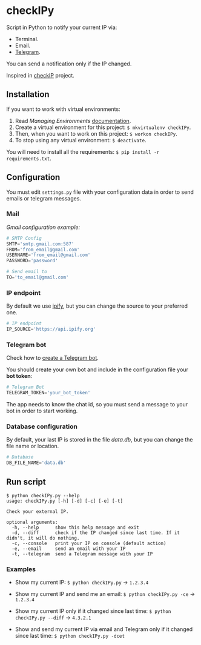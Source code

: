 # checkIPy
Script in Python to notify your current IP via:
* Terminal.
* Email.
* [Telegram](https://telegram.org/).

You can send a notification only if the IP changed.

Inspired in [checkIP](https://github.com/gexplorer/checkIP) project.

## Installation
If you want to work with virtual environments:

1. Read *Managing Environments* [documentation](http://virtualenvwrapper.readthedocs.org/en/latest/command_ref.html).
2. Create a virtual environment for this project: `$ mkvirtualenv checkIPy`.
3. Then, when you want to work on this project: `$ workon checkIPy`.
4. To stop using any virtual environment: `$ deactivate`.

You will need to install all the requirements: `$ pip install -r requirements.txt`.

## Configuration
You must edit `settings.py` file with your configuration data in order to send emails or telegram messages.

### Mail
*Gmail configuration example:*
```python
# SMTP Config
SMTP='smtp.gmail.com:587'
FROM='from_email@gmail.com'
USERNAME='from_email@gmail.com'
PASSWORD='password'

# Send email to
TO='to_email@gmail.com'
```

### IP endpoint
By default we use [ipify](https://api.ipify.org), but you can change the source to your preferred one.
```python
# IP endpoint
IP_SOURCE='https://api.ipify.org'
```

### Telegram bot
Check how to [create a Telegram bot](https://core.telegram.org/bots).

You should create your own bot and include in the configuration file your **bot token**:

```python
# Telegram Bot
TELEGRAM_TOKEN='your_bot_token'
```

The app needs to know the chat id, so you must send a message to your bot in order to start working.

### Database configuration
By default, your last IP is stored in the file *data.db*, but you can change the file name or location.
```python
# Database
DB_FILE_NAME='data.db'
```

## Run script
```
$ python checkIPy.py --help
usage: checkIPy.py [-h] [-d] [-c] [-e] [-t]

Check your external IP.

optional arguments:
  -h, --help      show this help message and exit
  -d, --diff      check if the IP changed since last time. If it didn't, it will do nothing.
  -c, --console   print your IP on console (default action)
  -e, --email     send an email with your IP
  -t, --telegram  send a Telegram message with your IP
```

### Examples
* Show my current IP: `$ python checkIPy.py` -> `1.2.3.4`

* Show my current IP and send me an email: `$ python checkIPy.py -ce` -> `1.2.3.4`

* Show my current IP only if it changed since last time: `$ python checkIPy.py --diff` -> `4.3.2.1`

* Show and send my current IP via email and Telegram only if it changed since last time: `$ python checkIPy.py -dcet`
